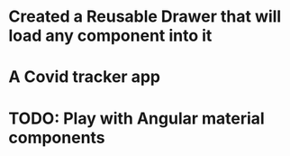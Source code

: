# Created a Reusable Drawer that will load any component into it

# A Covid tracker app

# TODO: Play with Angular material components
